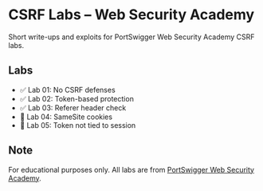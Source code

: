 # CSRF Labs – Web Security Academy

Short write-ups and exploits for PortSwigger Web Security Academy CSRF labs.

## Labs

- ✅ Lab 01: No CSRF defenses  
- ✅ Lab 02: Token-based protection  
- ✅ Lab 03: Referer header check  
- 🚧 Lab 04: SameSite cookies  
- 🚧 Lab 05: Token not tied to session

## Note

For educational purposes only. All labs are from [PortSwigger Web Security Academy](https://portswigger.net/web-security).
